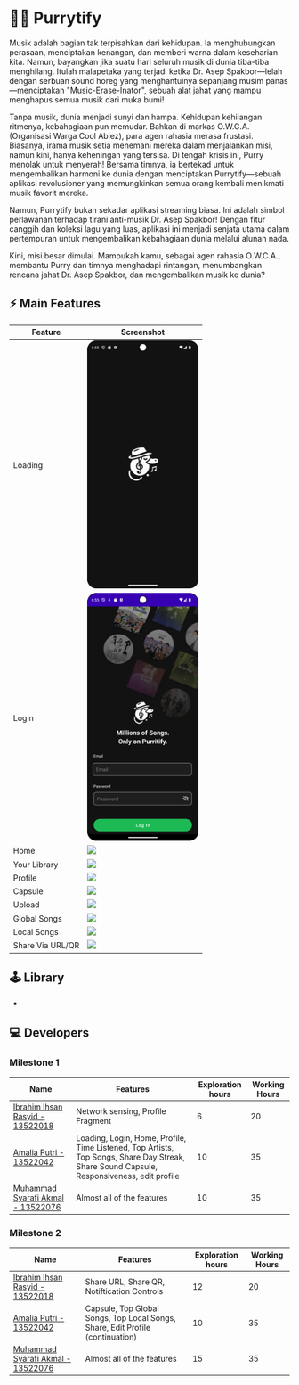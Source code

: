 # 👨🏽 Purrytify

Musik adalah bagian tak terpisahkan dari kehidupan. Ia menghubungkan perasaan, menciptakan kenangan, dan memberi warna dalam keseharian kita. Namun, bayangkan jika suatu hari seluruh musik di dunia tiba-tiba menghilang. Itulah malapetaka yang terjadi ketika Dr. Asep Spakbor—lelah dengan serbuan sound horeg yang menghantuinya sepanjang musim panas—menciptakan "Music-Erase-Inator", sebuah alat jahat yang mampu menghapus semua musik dari muka bumi!

Tanpa musik, dunia menjadi sunyi dan hampa. Kehidupan kehilangan ritmenya, kebahagiaan pun memudar. Bahkan di markas O.W.C.A. (Organisasi Warga Cool Abiez), para agen rahasia merasa frustasi. Biasanya, irama musik setia menemani mereka dalam menjalankan misi, namun kini, hanya keheningan yang tersisa. Di tengah krisis ini, Purry menolak untuk menyerah! Bersama timnya, ia bertekad untuk mengembalikan harmoni ke dunia dengan menciptakan Purrytify—sebuah aplikasi revolusioner yang memungkinkan semua orang kembali menikmati musik favorit mereka.

Namun, Purrytify bukan sekadar aplikasi streaming biasa. Ini adalah simbol perlawanan terhadap tirani anti-musik Dr. Asep Spakbor! Dengan fitur canggih dan koleksi lagu yang luas, aplikasi ini menjadi senjata utama dalam pertempuran untuk mengembalikan kebahagiaan dunia melalui alunan nada.

Kini, misi besar dimulai. Mampukah kamu, sebagai agen rahasia O.W.C.A., membantu Purry dan timnya menghadapi rintangan, menumbangkan rencana jahat Dr. Asep Spakbor, dan mengembalikan musik ke dunia?

## ⚡ Main Features

| Feature      | Screenshot                                                     |
| ------------ | -------------------------------------------------------------- |
| Loading      | <img src="screenshots/loading.png" alt="loading" width="200"/> |
| Login        | <img src="screenshots/login.png" alt="login" width="200"/>     |
| Home         | <img src="https://github.com/user-attachments/assets/2418e4a4-509d-4e57-9fd0-b74320e8e4c3" width="200"/> |
| Your Library | <img src="https://github.com/user-attachments/assets/20070ea6-0446-40a8-861d-0b6c0ac020e8" width="200"/> |
| Profile      | <img src="https://github.com/user-attachments/assets/2536f754-97d5-48ab-9502-31d8c526736a" width="200"/> |
| Capsule      | <img src="https://github.com/user-attachments/assets/9435c3b8-49d6-4b6b-a1d9-c692f91e22f2" width="200"/> |
| Upload       | <img src="https://github.com/user-attachments/assets/7545a02a-48b7-4efa-9482-14f3eb8cb5af" width="200"/> |
| Global Songs | <img src="https://github.com/user-attachments/assets/6bcd31a9-5468-4895-9d03-4856bc3bf75a" width="200"/> |
| Local Songs  | <img src="https://github.com/user-attachments/assets/d922354c-c4a4-42f9-80e7-3171bd6228a7" width="200"/> |
| Share Via URL/QR | <img src="https://github.com/user-attachments/assets/e160c891-8b5e-442c-8fa5-377dc7fa725a" width="200"/> | 


## 🕹️ Library

-

## 💻 Developers

### Milestone 1
| Name                                                                 | Features                                                                                                                    | Exploration hours | Working Hours |
| -------------------------------------------------------------------- | --------------------------------------------------------------------------------------------------------------------------- | ----------------- | ------------- |
| [Ibrahim Ihsan Rasyid - 13522018](https://github.com/ibrahim-rasyid) | Network sensing, Profile Fragment                                                                                           | 6                 | 20            |
| [Amalia Putri - 13522042](https://github.com/amaliap21)              | Loading, Login, Home, Profile, Time Listened, Top Artists, Top Songs, Share Day Streak, Share Sound Capsule, Responsiveness, edit profile | 10                 | 35            |
| [Muhammad Syarafi Akmal - 13522076](https://github.com/SyarafiAkmal) | Almost all of the features                                                                                                  | 10                | 35            |

### Milestone 2
| Name                                                                 | Features                                                                                                                    | Exploration hours | Working Hours |
| -------------------------------------------------------------------- | --------------------------------------------------------------------------------------------------------------------------- | ----------------- | ------------- |
| [Ibrahim Ihsan Rasyid - 13522018](https://github.com/ibrahim-rasyid) | Share URL, Share QR, Notiftication Controls                                                                                           | 12                 | 20            |
| [Amalia Putri - 13522042](https://github.com/amaliap21)              | Capsule, Top Global Songs, Top Local Songs, Share, Edit Profile (continuation) | 10                 | 35            |
| [Muhammad Syarafi Akmal - 13522076](https://github.com/SyarafiAkmal) | Almost all of the features                                                                                                  | 15                | 35            |
